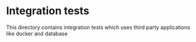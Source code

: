 # Integration tests
This directory contains integration tests which uses third party applications like docker and database  